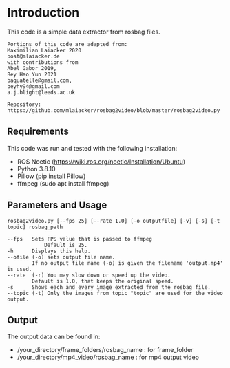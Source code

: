 # Introduction

This code is a simple data extractor from rosbag files.

```text
Portions of this code are adapted from:
Maximilian Laiacker 2020
post@mlaiacker.de
with contributions from
Abel Gabor 2019,
Bey Hao Yun 2021
baquatelle@gmail.com,
beyhy94@gmail.com
a.j.blight@leeds.ac.uk

Repository:
https://github.com/mlaiacker/rosbag2video/blob/master/rosbag2video.py
```

## Requirements 
This code was run and tested with the following installation:
+ ROS Noetic (https://wiki.ros.org/noetic/Installation/Ubuntu)
+ Python 3.8.10
+ Pillow (pip install Pillow)
+ ffmpeg (sudo apt install ffmpeg)


## Parameters and Usage
```
rosbag2video.py [--fps 25] [--rate 1.0] [-o outputfile] [-v] [-s] [-t topic] rosbag_path

--fps   Sets FPS value that is passed to ffmpeg
            Default is 25.
-h      Displays this help.
--ofile (-o) sets output file name.
        If no output file name (-o) is given the filename 'output.mp4' is used.
--rate  (-r) You may slow down or speed up the video.
        Default is 1.0, that keeps the original speed.
-s      Shows each and every image extracted from the rosbag file.
--topic (-t) Only the images from topic "topic" are used for the video output.
```

## Output
The output data can be found in:
+ /your_directory/frame_folders/rosbag_name : for frame_folder
+ /your_directory/mp4_video/rosbag_name : for mp4 output video
